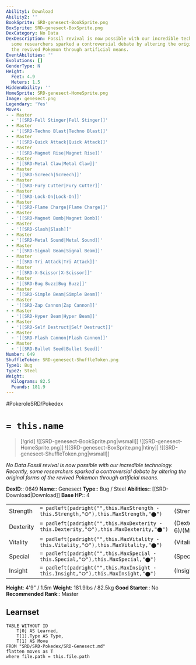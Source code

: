 ```yaml
---
Ability1: Download
Ability2: ''
BookSprite: SRD-genesect-BookSprite.png
BoxSprite: SRD-genesect-BoxSprite.png
DexCategory: No Data
DexDescription: Fossil revival is now possible with our incredible technology. Recently,
  some researchers sparked a controversial debate by altering the original forms of
  the revived Pokemon through artificial means.
EventAbilities: ''
Evolutions: []
GenderType: N
Height:
  Feet: 4.9
  Meters: 1.5
HiddenAbility: ''
HomeSprite: SRD-genesect-HomeSprite.png
Image: genesect.png
Legendary: 'Yes'
Moves:
- - Master
  - '[[SRD-Fell Stinger|Fell Stinger]]'
- - Master
  - '[[SRD-Techno Blast|Techno Blast]]'
- - Master
  - '[[SRD-Quick Attack|Quick Attack]]'
- - Master
  - '[[SRD-Magnet Rise|Magnet Rise]]'
- - Master
  - '[[SRD-Metal Claw|Metal Claw]]'
- - Master
  - '[[SRD-Screech|Screech]]'
- - Master
  - '[[SRD-Fury Cutter|Fury Cutter]]'
- - Master
  - '[[SRD-Lock-On|Lock-On]]'
- - Master
  - '[[SRD-Flame Charge|Flame Charge]]'
- - Master
  - '[[SRD-Magnet Bomb|Magnet Bomb]]'
- - Master
  - '[[SRD-Slash|Slash]]'
- - Master
  - '[[SRD-Metal Sound|Metal Sound]]'
- - Master
  - '[[SRD-Signal Beam|Signal Beam]]'
- - Master
  - '[[SRD-Tri Attack|Tri Attack]]'
- - Master
  - '[[SRD-X-Scissor|X-Scissor]]'
- - Master
  - '[[SRD-Bug Buzz|Bug Buzz]]'
- - Master
  - '[[SRD-Simple Beam|Simple Beam]]'
- - Master
  - '[[SRD-Zap Cannon|Zap Cannon]]'
- - Master
  - '[[SRD-Hyper Beam|Hyper Beam]]'
- - Master
  - '[[SRD-Self Destruct|Self Destruct]]'
- - Master
  - '[[SRD-Flash Cannon|Flash Cannon]]'
- - Master
  - '[[SRD-Bullet Seed|Bullet Seed]]'
Number: 649
ShuffleToken: SRD-genesect-ShuffleToken.png
Type1: Bug
Type2: Steel
Weight:
  Kilograms: 82.5
  Pounds: 181.9
---
```


#PokeroleSRD/Pokedex

# `= this.name`

> [!grid]
> ![[SRD-genesect-BookSprite.png|wsmall]]
> ![[SRD-genesect-HomeSprite.png]]
> ![[SRD-genesect-BoxSprite.png|htiny]]
> ![[SRD-genesect-ShuffleToken.png|wsmall]]


*No Data*
*Fossil revival is now possible with our incredible technology. Recently, some researchers sparked a controversial debate by altering the original forms of the revived Pokemon through artificial means.*

**DexID**:: 0649
**Name**:: Genesect
**Type**:: Bug / Steel
**Abilities**:: [[SRD-Download|Download]]
**Base HP**:: 4

|           |                                                                                        |                                          |
| --------- | -------------------------------------------------------------------------------------- | ---------------------------------------- |
| Strength  | `= padleft(padright("",this.MaxStrength - this.Strength,"⭘"),this.MaxStrength,"⬤")`    | (Strength::7)/(MaxStrength::7)   |
| Dexterity | `= padleft(padright("",this.MaxDexterity - this.Dexterity,"⭘"),this.MaxDexterity,"⬤")` | (Dexterity:: 6)/(MaxDexterity::6) |
| Vitality  | `= padleft(padright("",this.MaxVitality - this.Vitality,"⭘"),this.MaxVitality,"⬤")`    | (Vitality::6)/(MaxVitality::6)   |
| Special   | `= padleft(padright("",this.MaxSpecial - this.Special,"⭘"),this.MaxSpecial,"⬤")`       | (Special::7)/(MaxSpecial::7)     |
| Insight   | `= padleft(padright("",this.MaxInsight - this.Insight,"⭘"),this.MaxInsight,"⬤")`       | (Insight::6)/(MaxInsight::6)     |

**Height**: 4'9" / 1.5m
**Weight**: 181.9lbs / 82.5kg
**Good Starter**:: No
**Recommended Rank**:: Master

## Learnset

```dataview
TABLE WITHOUT ID
    T[0] AS Learned,
    T[1].Type AS Type,
    T[1] AS Move
FROM "SRD/SRD-Pokedex/SRD-Genesect.md"
flatten moves as T
where file.path = this.file.path
```
